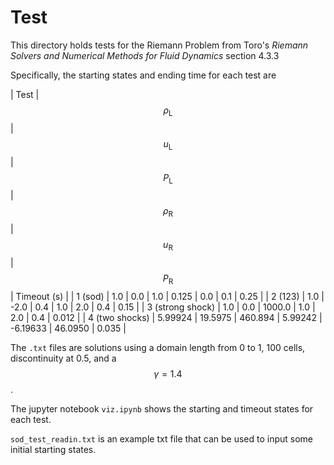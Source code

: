 # Test

This directory holds tests for the Riemann Problem from Toro's _Riemann Solvers and Numerical Methods for Fluid Dynamics_ section 4.3.3

Specifically, the starting states and ending time for each test are

| Test | $$\rho_{\mathrm{L}}$$ | $$u_{\mathrm{L}}$$ | $$P_{\mathrm{L}}$$ | $$\rho_{\mathrm{R}}$$ | $$u_{\mathrm{R}}$$ | $$P_{\mathrm{R}}$$ | Timeout (s) |
| 1 (sod) | 1.0 | 0.0 | 1.0 | 0.125 | 0.0 | 0.1 | 0.25 |
| 2 (123) | 1.0 | -2.0 | 0.4 | 1.0 | 2.0 | 0.4 | 0.15 |
| 3 (strong shock) | 1.0 | 0.0 | 1000.0 | 1.0 | 2.0 | 0.4 | 0.012 |
| 4 (two shocks) | 5.99924 | 19.5975 | 460.894 | 5.99242 | -6.19633 | 46.0950 | 0.035 |

The `.txt` files are solutions using a domain length from 0 to 1, 100 cells, discontinuity at 0.5, and a $$\gamma = 1.4$$.

The jupyter notebook `viz.ipynb` shows the starting and timeout states for each test.

`sod_test_readin.txt` is an example txt file that can be used to input some initial starting states.
